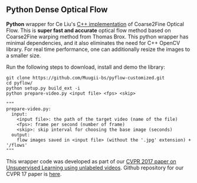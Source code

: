 ## Python Dense Optical Flow

**Python** wrapper for Ce Liu's [C++ implementation](https://people.csail.mit.edu/celiu/OpticalFlow/) of Coarse2Fine Optical Flow. This is **super fast and accurate** optical flow method based on Coarse2Fine warping method from Thomas Brox. This python wrapper has minimal dependencies, and it also eliminates the need for C++ OpenCV library. For real time performance, one can additionally resize the images to a smaller size.

Run the following steps to download, install and demo the library:
  ```Shell
  git clone https://github.com/Muugii-bs/pyflow-customized.git
  cd pyflow/
  python setup.py build_ext -i
  python prepare-video.py <input file> <fps> <skip>

  """
  prepare-video.py:
    input: 
      <input file>: the path of the target video (name of the file)
      <fps>: frame per second (number of frame)
      <skip>: skip interval for choosing the base image (seconds)
    output:
      flow images saved in <input file> (without the '.jpg' extension) + '/flows'
  """
  ```


This wrapper code was developed as part of our [CVPR 2017 paper on Unsupervised Learning using unlabeled videos](http://cs.berkeley.edu/~pathak/unsupervised_video/). Github repository for our CVPR 17 paper is [here](https://github.com/pathak22/unsupervised-video).
